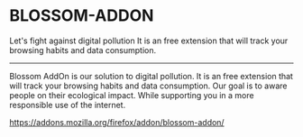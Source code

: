 # BLOSSOM-ADDON
Let's fight against digital pollution It is an free extension that will track your browsing habits and data consumption.

----------------------------------------------------------------------------------------------------------------------------

Blossom AddOn is our solution to digital pollution. It is an free extension that will track your browsing habits and data consumption. Our goal is to aware people on their ecological impact. While supporting you in a more responsible use of the internet.

https://addons.mozilla.org/firefox/addon/blossom-addon/
